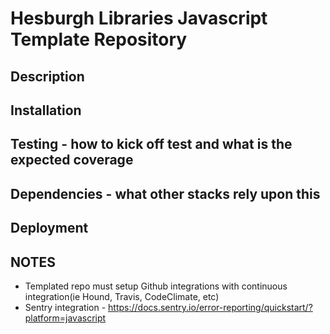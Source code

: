# Hesburgh Libraries Javascript Template Repository
## Description
## Installation
## Testing - how to kick off test and what is the expected coverage
## Dependencies - what other stacks rely upon this
## Deployment
## NOTES 
 * Templated repo must setup Github integrations with continuous integration(ie Hound, Travis, CodeClimate, etc)
 * Sentry integration - https://docs.sentry.io/error-reporting/quickstart/?platform=javascript
